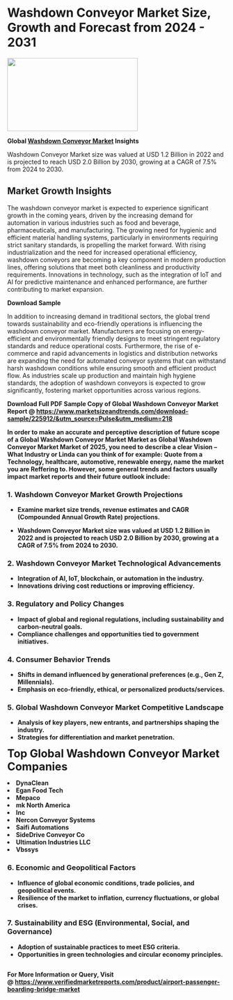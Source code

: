 <H1>Washdown Conveyor Market Size, Growth and Forecast from 2024 - 2031</H1><img class="aligncenter size-medium wp-image-584254" src="https://thirdeyenews.in/wp-content/uploads/2024/09/Global-Market-Research-300x168.jpeg" alt="" width="300" height="168" /><p><strong>Global&nbsp;<a href="https://www.marketsizeandtrends.com/download-sample/225912/&amp;utm_source=Pulse&amp;utm_medium=218">Washdown Conveyor Market</a> Insights</strong></p><p>Washdown Conveyor Market size was valued at USD 1.2 Billion in 2022 and is projected to reach USD 2.0 Billion by 2030, growing at a CAGR of 7.5% from 2024 to 2030.</p><p><h2>Market Growth Insights</h2> <p>The washdown conveyor market is expected to experience significant growth in the coming years, driven by the increasing demand for automation in various industries such as food and beverage, pharmaceuticals, and manufacturing. The growing need for hygienic and efficient material handling systems, particularly in environments requiring strict sanitary standards, is propelling the market forward. With rising industrialization and the need for increased operational efficiency, washdown conveyors are becoming a key component in modern production lines, offering solutions that meet both cleanliness and productivity requirements. Innovations in technology, such as the integration of IoT and AI for predictive maintenance and enhanced performance, are further contributing to market expansion.</p> <p><strong>Download Sample</strong></p> <p>In addition to increasing demand in traditional sectors, the global trend towards sustainability and eco-friendly operations is influencing the washdown conveyor market. Manufacturers are focusing on energy-efficient and environmentally friendly designs to meet stringent regulatory standards and reduce operational costs. Furthermore, the rise of e-commerce and rapid advancements in logistics and distribution networks are expanding the need for automated conveyor systems that can withstand harsh washdown conditions while ensuring smooth and efficient product flow. As industries scale up production and maintain high hygiene standards, the adoption of washdown conveyors is expected to grow significantly, fostering market opportunities across various regions.</p> <p><strong></p><p><span class=""><strong>Download Full PDF Sample Copy of Global Washdown Conveyor Market Report</strong> @ <a href="https://www.marketsizeandtrends.com/download-sample/225912/&amp;utm_source=Pulse&amp;utm_medium=218" target="_blank">https://www.marketsizeandtrends.com/download-sample/225912/&amp;utm_source=Pulse&amp;utm_medium=218</a></span></p><p>In order to make an accurate and perceptive description of future scope of a Global&nbsp;Washdown Conveyor Market Market as Global&nbsp;Washdown Conveyor Market Market of 2025, you need to describe a clear Vision &ndash; What Industry or Linda can you think of for example: Quote from a Technology, healthcare, automotive, renewable energy, name the market you are Reffering to. However, some general trends and factors usually impact market reports and their future outlook include:</p><h3>1.&nbsp;<strong>Washdown Conveyor Market Growth Projections</strong></h3><ul><li>Examine market size trends, revenue estimates and CAGR (Compounded Annual Growth Rate) projections.</li><li><p>Washdown Conveyor Market size was valued at USD 1.2 Billion in 2022 and is projected to reach USD 2.0 Billion by 2030, growing at a CAGR of 7.5% from 2024 to 2030.</p></li></ul><h3>2.&nbsp;<strong>Washdown Conveyor Market Technological Advancements</strong></h3><ul><li>Integration of AI, IoT, blockchain, or automation in the industry.</li><li>Innovations driving cost reductions or improving efficiency.</li></ul><h3>3.&nbsp;<strong>Regulatory and Policy Changes</strong></h3><ul><li>Impact of global and regional regulations, including sustainability and carbon-neutral goals.</li><li>Compliance challenges and opportunities tied to government initiatives.</li></ul><h3>4.&nbsp;<strong>Consumer Behavior Trends</strong></h3><ul><li>Shifts in demand influenced by generational preferences (e.g., Gen Z, Millennials).</li><li>Emphasis on eco-friendly, ethical, or personalized products/services.</li></ul><h3>5.&nbsp;<strong>Global Washdown Conveyor Market Competitive Landscape</strong></h3><ul><li>Analysis of key players, new entrants, and partnerships shaping the industry.</li><li>Strategies for differentiation and market penetration.</li></ul><p data-pm-slice="1 1 []"><span style="color: inherit; font-family: inherit; font-size: 25px;">Top Global Washdown Conveyor Market Companies</span></p><div class="" data-test-id=""><p><li>DynaClean</li><li> Egan Food Tech</li><li> Mepaco</li><li> mk North America</li><li> Inc</li><li> Nercon Conveyor Systems</li><li> Saifi Automations</li><li> SideDrive Conveyor Co</li><li> Ultimation Industries LLC</li><li> Vbssys</li></p></div><h3>6.&nbsp;<strong>Economic and Geopolitical Factors</strong></h3><ul><li>Influence of global economic conditions, trade policies, and geopolitical events.</li><li>Resilience of the market to inflation, currency fluctuations, or global crises.</li></ul><h3>7.&nbsp;<strong>Sustainability and ESG (Environmental, Social, and Governance)</strong></h3><ul><li>Adoption of sustainable practices to meet ESG criteria.</li><li>Opportunities in green technologies and circular economy principles.</li></ul><h2><strong style="font-size: 14px;">For More Information or Query, Visit @&nbsp;</strong><a style="background-color: #ffffff; font-size: 14px;" href="https://www.marketsizeandtrends.com/report/washdown-conveyor-market/" target="_blank">https://www.verifiedmarketreports.com/product/airport-passenger-boarding-bridge-market</a></h2>
